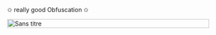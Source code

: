 ✩ really good Obfuscation ✩

<img width="471" height="21" alt="Sans titre" src="https://github.com/user-attachments/assets/0ff00d7d-0533-491b-9fd3-9519909d550e" />
